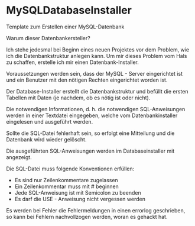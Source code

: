 # MySQLDatabaseInstaller
Template zum Erstellen einer MySQL-Datenbank

Warum dieser Datenbankersteller?

Ich stehe jedesmal bei Beginn eines neuen Projektes vor dem Problem, wie ich die Datenbankstruktur anlegen kann. Um mir dieses Problem vom Hals zu schaffen, erstelle ich mir einen Datenbank-Installer. 

Voraussetzungen werden sein, dass der MySQL - Server eingerichtet ist und ein Benutzer mit den nötigen Rechten eingerichtet worden ist.

Der Database-Installer erstellt die Datenbankstruktur und befüllt die ersten Tabellen mit Daten (je nachdem, ob es nötig ist oder nicht).

Die notwendigen Informationen, d. h. die notwendigen SQL-Anweisungen werden in einer Textdatei eingegeben, welche vom Datenbankinstaller eingelesen und ausgeführt werden.

Sollte die SQL-Datei fehlerhaft sein, so erfolgt eine Mitteilung und die Datenbank wird wieder gelöscht.

Die ausgeführten SQL-Anweisungen werden im Databaseinstaller mit angezeigt.

Die SQL-Datei muss folgende Konventionen erfüllen:
  - Es sind nur Zeilenkommentare zugelassen
  - Ein Zeilenkommentar muss mit # beginnen
  - Jede SQL-Anweisung ist mit Semicolon zu beenden
  - Es darf die USE - Anweisung nicht vergessen werden
 
 Es werden bei Fehler die Fehlermeldungen in einen errorlog geschrieben, so kann bei Fehlern nachvollzogen werden, woran es gehackt hat.
 
 

